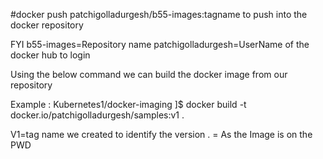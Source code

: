 #docker push patchigolladurgesh/b55-images:tagname to push into the docker repository

FYI
b55-images=Repository name
patchigolladurgesh=UserName of the docker hub to login

Using the below command we can build the docker image from our repository

Example : Kubernetes1/docker-imaging ]$ docker build -t docker.io/patchigolladurgesh/samples:v1 .

V1=tag name we created to identify the version 
. = As the Image is on the PWD 
